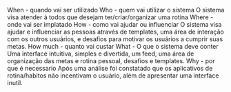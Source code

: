 When - quando vai ser utilizado 
Who - quem vai utilizar o sistema 
O sistema visa atender à todos que desejam ter/criar/organizar uma rotina
Where - onde vai ser implatado 
How - como vai ajudar ou influenciar 
O sistema visa ajudar e influenciar as pessoas através de templates, uma área de interação com os outros usuários, e desafios para motivar os usuários a cumprir suas metas. 
How much - quanto vai custar 
What - O que o sistema deve conter
Uma interface intuitiva, simples e divertida, um feed, uma área de organização das metas e rotina pessoal, desafios e templates. 
Why - por que é necessario 
Após uma análise foi constatado que os aplicativos de rotina/habitos não incentivam o usuário, além de apresentar uma interface inutíl. 

